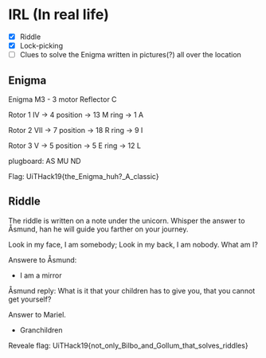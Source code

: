 # IRL (In real life)

- [X] Riddle
- [X] Lock-picking 
- [ ] Clues to solve the Enigma written in pictures(?) all over the location

## Enigma
Enigma M3 - 3 motor
Reflector C

Rotor 1 
    IV -> 4
    position -> 13 M
    ring -> 1 A

Rotor 2 
    VII -> 7
    position -> 18 R
    ring -> 9 I

Rotor 3
    V -> 5
    position -> 5 E
    ring -> 12 L

plugboard: AS MU ND

Flag: UiTHack19{the_Enigma_huh?_A_classic}


## Riddle
The riddle is written on a note under the unicorn. Whisper the answer to Åsmund, han he will guide you farther on your journey. 

Look in my face, I am somebody; Look in my back, I am nobody.
What am I?

Answere to Åsmund:
- I am a mirror

Åsmund reply:
What is it that your children has to give you, that you cannot get yourself?

Answer to Mariel.
- Granchildren

Reveale flag: UiTHack19{not_only_Bilbo_and_Gollum_that_solves_riddles}
